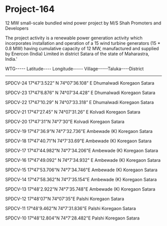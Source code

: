 # Project-164

12 MW small-scale bundled wind power project by M/S Shah Promoters and Developers

The project activity is a renewable power generation activity which incorporates installation
and operation of a 15 wind turbine generators (15 * 0.8 MW) having cumulative capacity of 12
MW, manufactured and supplied by Enercon (India) Limited in district Satara of the state of
Maharastra, India.'


WTG----- Latitude----  Longitude----- Village-----Taluka----District
______________________________________________________
SPDCV-24 17°47’3.522” N 74°07’36.108” E Dhumalwadi Koregaon Satara

SPDCV-23 17°47’6.876” N 74°07’34.428” E Dhumalwadi Koregaon Satara

SPDCV-22 17°47’10.29” N 74°07’33.318” E Dhumalwadi Koregaon Satara

SPDCV-21 17°47’27.45” N 74°07’31.26” E Kolvadi Koregaon Satara

SPDCV-20 17°47'31"N 74°7'30"E Kolvadi Koregaon Satara

SPDCV-19 17°47'36.9"N 74°7'32.736"E Ambewade (K) Koregaon Satara

SPDCV-18 17°47'40.71"N 74°7'33.69"E Ambewade (K) Koregaon Satara

SPDCV-17 17°47'44.982"N 74°7'34.206"E Ambewade (K) Koregaon Satara

SPDCV-16 17°47'49.092" N 74°7'34.932" E Ambewade (K) Koregaon Satara

SPDCV-15 17°47'53.706"N 74°7'34.746"E Ambewade (K) Koregaon Satara

SPDCV-14 17°47'58.362"N 74°7'35.154"E Ambewade (K) Koregaon Satara

SPDCV-13 17°48'2.922"N 74°7'35.748"E Ambewade (K) Koregaon Satara

SPDCV-12 17°48'07"N 74°07'35"E Palshi Koregaon Satara

SPDCV-11 17°48'9.462"N 74°7'31.836"E Palshi Koregaon Satara

SPDCV-10 17°48'12.804"N 74°7'28.482"E Palshi Koregaon Satara

